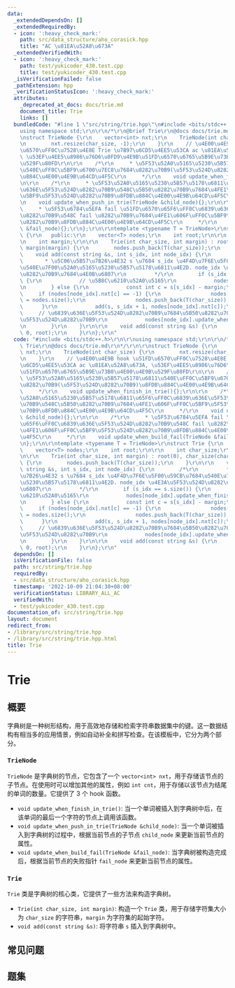 ```yaml
---
data:
  _extendedDependsOn: []
  _extendedRequiredBy:
  - icon: ':heavy_check_mark:'
    path: src/data_structure/aho_corasick.hpp
    title: "AC \u81EA\u52A8\u673A"
  _extendedVerifiedWith:
  - icon: ':heavy_check_mark:'
    path: test/yukicoder_430.test.cpp
    title: test/yukicoder_430.test.cpp
  _isVerificationFailed: false
  _pathExtension: hpp
  _verificationStatusIcon: ':heavy_check_mark:'
  attributes:
    _deprecated_at_docs: docs/trie.md
    document_title: Trie
    links: []
  bundledCode: "#line 1 \"src/string/trie.hpp\"\n#include <bits/stdc++.h>\r\n\r\n\
    using namespace std;\r\n\r\n/*\r\n@brief Trie\r\n@docs docs/trie.md\r\n*/\r\n\r\
    \nstruct TrieNode {\r\n    vector<int> nxt;\r\n    TrieNode(int char_size) {\r\
    \n        nxt.resize(char_size, -1);\r\n    }\r\n    // \u4E00\u4E9B hook \u51FD\
    \u6570\uFF0C\u7528\u4E8E Trie \u7B97\u6CD5\u4EE5\u53CA ac \u81EA\u52A8\u673A,\
    \ \u53EF\u4EE5\u8986\u76D6\u8FD9\u4E9B\u51FD\u6570\u6765\u5B9E\u73B0\u4E00\u4E9B\
    \u529F\u80FD\r\n\r\n    /*\r\n     * \u5F53\u52A0\u5165\u5230\u5B57\u5178\u6811\
    \u540E\uFF0C\u5BF9\u6700\u7EC8\u7684\u8282\u70B9(\u5F53\u524D\u8282\u70B9)\u8FDB\
    \u884C\u4E00\u4E9B\u64CD\u4F5C\r\n     */\r\n    void update_when_finish_in_trie(){};\r\
    \n\r\n    /*\r\n     * \u5F53\u52A0\u5165\u5230\u5B57\u5178\u6811\u65F6\uFF0C\u6839\
    \u636E\u5F53\u524D\u8282\u70B9\u548C\u5B50\u8282\u70B9\u7684\u4FE1\u606F\uFF0C\
    \u5BF9\u5F53\u524D\u8282\u70B9\u8FDB\u884C\u4E00\u4E9B\u64CD\u4F5C\r\n     */\r\
    \n    void update_when_push_in_trie(TrieNode &child_node){};\r\n\r\n    /*\r\n\
    \     * \u5F53\u6784\u5EFA fail \u51FD\u6570\u65F6\uFF0C\u6839\u636E\u5F53\u524D\
    \u8282\u70B9\u548C fail \u8282\u70B9\u7684\u4FE1\u606F\uFF0C\u5BF9\u5F53\u524D\
    \u8282\u70B9\u8FDB\u884C\u4E00\u4E9B\u64CD\u4F5C\r\n     */\r\n    void update_when_build_fail(TrieNode\
    \ &fail_node){};\r\n};\r\n\r\ntemplate <typename T = TrieNode>\r\nstruct Trie\
    \ {\r\n   public:\r\n    vector<T> nodes;\r\n    int root;\r\n\r\n    int char_size;\r\
    \n    int margin;\r\n\r\n    Trie(int char_size, int margin) : root(0), char_size(char_size),\
    \ margin(margin) {\r\n        nodes.push_back(T(char_size));\r\n    }\r\n\r\n\
    \    void add(const string &s, int s_idx, int node_idx) {\r\n        /*\r\n  \
    \       * \u5C06\u5B57\u7B26\u4E32 s \u7684 s_idx \u4F4D\u7F6E\u5F00\u59CB\u7684\
    \u540E\u7F00\u52A0\u5165\u5230\u5B57\u5178\u6811\u4E2D. node_idx \u4E3A\u5F53\u524D\
    \u8282\u70B9\u7684\u4E0B\u6807\r\n         */\r\n        if (s_idx == s.size())\
    \ {\r\n            // \u5B8C\u6210\u52A0\u5165\r\n            nodes[node_idx].update_when_finish_in_trie();\r\
    \n        } else {\r\n            const int c = s[s_idx] - margin;\r\n       \
    \     if (nodes[node_idx].nxt[c] == -1) {\r\n                nodes[node_idx].nxt[c]\
    \ = nodes.size();\r\n                nodes.push_back(T(char_size));\r\n      \
    \      }\r\n            add(s, s_idx + 1, nodes[node_idx].nxt[c]);\r\n       \
    \     // \u6839\u636E\u5F53\u524D\u8282\u70B9\u7684\u5B50\u8282\u70B9\u66F4\u65B0\
    \u5F53\u524D\u8282\u70B9\r\n            nodes[node_idx].update_when_push_in_trie(nodes[nodes[node_idx].nxt[c]]);\r\
    \n        }\r\n    }\r\n\r\n    void add(const string &s) {\r\n        add(s,\
    \ 0, root);\r\n    }\r\n};\r\n"
  code: "#include <bits/stdc++.h>\r\n\r\nusing namespace std;\r\n\r\n/*\r\n@brief\
    \ Trie\r\n@docs docs/trie.md\r\n*/\r\n\r\nstruct TrieNode {\r\n    vector<int>\
    \ nxt;\r\n    TrieNode(int char_size) {\r\n        nxt.resize(char_size, -1);\r\
    \n    }\r\n    // \u4E00\u4E9B hook \u51FD\u6570\uFF0C\u7528\u4E8E Trie \u7B97\
    \u6CD5\u4EE5\u53CA ac \u81EA\u52A8\u673A, \u53EF\u4EE5\u8986\u76D6\u8FD9\u4E9B\
    \u51FD\u6570\u6765\u5B9E\u73B0\u4E00\u4E9B\u529F\u80FD\r\n\r\n    /*\r\n     *\
    \ \u5F53\u52A0\u5165\u5230\u5B57\u5178\u6811\u540E\uFF0C\u5BF9\u6700\u7EC8\u7684\
    \u8282\u70B9(\u5F53\u524D\u8282\u70B9)\u8FDB\u884C\u4E00\u4E9B\u64CD\u4F5C\r\n\
    \     */\r\n    void update_when_finish_in_trie(){};\r\n\r\n    /*\r\n     * \u5F53\
    \u52A0\u5165\u5230\u5B57\u5178\u6811\u65F6\uFF0C\u6839\u636E\u5F53\u524D\u8282\
    \u70B9\u548C\u5B50\u8282\u70B9\u7684\u4FE1\u606F\uFF0C\u5BF9\u5F53\u524D\u8282\
    \u70B9\u8FDB\u884C\u4E00\u4E9B\u64CD\u4F5C\r\n     */\r\n    void update_when_push_in_trie(TrieNode\
    \ &child_node){};\r\n\r\n    /*\r\n     * \u5F53\u6784\u5EFA fail \u51FD\u6570\
    \u65F6\uFF0C\u6839\u636E\u5F53\u524D\u8282\u70B9\u548C fail \u8282\u70B9\u7684\
    \u4FE1\u606F\uFF0C\u5BF9\u5F53\u524D\u8282\u70B9\u8FDB\u884C\u4E00\u4E9B\u64CD\
    \u4F5C\r\n     */\r\n    void update_when_build_fail(TrieNode &fail_node){};\r\
    \n};\r\n\r\ntemplate <typename T = TrieNode>\r\nstruct Trie {\r\n   public:\r\n\
    \    vector<T> nodes;\r\n    int root;\r\n\r\n    int char_size;\r\n    int margin;\r\
    \n\r\n    Trie(int char_size, int margin) : root(0), char_size(char_size), margin(margin)\
    \ {\r\n        nodes.push_back(T(char_size));\r\n    }\r\n\r\n    void add(const\
    \ string &s, int s_idx, int node_idx) {\r\n        /*\r\n         * \u5C06\u5B57\
    \u7B26\u4E32 s \u7684 s_idx \u4F4D\u7F6E\u5F00\u59CB\u7684\u540E\u7F00\u52A0\u5165\
    \u5230\u5B57\u5178\u6811\u4E2D. node_idx \u4E3A\u5F53\u524D\u8282\u70B9\u7684\u4E0B\
    \u6807\r\n         */\r\n        if (s_idx == s.size()) {\r\n            // \u5B8C\
    \u6210\u52A0\u5165\r\n            nodes[node_idx].update_when_finish_in_trie();\r\
    \n        } else {\r\n            const int c = s[s_idx] - margin;\r\n       \
    \     if (nodes[node_idx].nxt[c] == -1) {\r\n                nodes[node_idx].nxt[c]\
    \ = nodes.size();\r\n                nodes.push_back(T(char_size));\r\n      \
    \      }\r\n            add(s, s_idx + 1, nodes[node_idx].nxt[c]);\r\n       \
    \     // \u6839\u636E\u5F53\u524D\u8282\u70B9\u7684\u5B50\u8282\u70B9\u66F4\u65B0\
    \u5F53\u524D\u8282\u70B9\r\n            nodes[node_idx].update_when_push_in_trie(nodes[nodes[node_idx].nxt[c]]);\r\
    \n        }\r\n    }\r\n\r\n    void add(const string &s) {\r\n        add(s,\
    \ 0, root);\r\n    }\r\n};\r\n"
  dependsOn: []
  isVerificationFile: false
  path: src/string/trie.hpp
  requiredBy:
  - src/data_structure/aho_corasick.hpp
  timestamp: '2022-10-09 21:04:30+08:00'
  verificationStatus: LIBRARY_ALL_AC
  verifiedWith:
  - test/yukicoder_430.test.cpp
documentation_of: src/string/trie.hpp
layout: document
redirect_from:
- /library/src/string/trie.hpp
- /library/src/string/trie.hpp.html
title: Trie
---
```

# Trie

## 概要
字典树是一种树形结构，用于高效地存储和检索字符串数据集中的键。这一数据结构有相当多的应用情景，例如自动补全和拼写检查。在该模板中，它分为两个部分。
### `TrieNode`
`TrieNode` 是字典树的节点，它包含了一个 `vector<int> nxt`，用于存储该节点的子节点。在使用时可以增加其他的属性，例如 `int cnt`，用于存储以该节点为结尾的单词的数量。它提供了 3 个 hook 函数。
- `void update_when_finish_in_trie()`: 当一个单词被插入到字典树中后，在该单词的最后一个字符的节点上调用该函数。
- `void update_when_push_in_trie(TrieNode &child_node)`: 当一个单词被插入到字典树的过程中，根据当前节点的子节点 `child_node` 来更新当前节点的属性。
- `void update_when_build_fail(TrieNode &fail_node)`: 当字典树被构造完成后，根据当前节点的失败指针 `fail_node` 来更新当前节点的属性。

### `Trie`
`Trie` 类是字典树的核心类，它提供了一些方法来构造字典树。
- `Trie(int char_size, int margin)`: 构造一个 `Trie` 类，用于存储字符集大小为 `char_size` 的字符串，`margin` 为字符集的起始字符。
- `void add(const string &s)`: 将字符串 `s` 插入到字典树中。

## 常见问题

## 题集